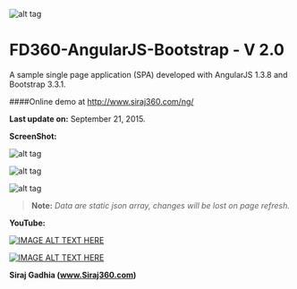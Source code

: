 ![alt tag](https://yt3.ggpht.com/-NXR_RPbtSBU/AAAAAAAAAAI/AAAAAAAAAAA/qsMT6VMwojU/s88-c-k-no/photo.jpg) 

FD360-AngularJS-Bootstrap - V 2.0
==================

A sample single page application (SPA) developed with AngularJS 1.3.8 and Bootstrap 3.3.1.



####Online demo at http://www.siraj360.com/ng/

__Last update on:__
September 21, 2015.



__ScreenShot:__

![alt tag](https://github.com/SirajGadhia/FD360-V2-AngularJS/blob/master/FD360Image2.png)

![alt tag](https://github.com/SirajGadhia/FD360-AngularJS-BT/blob/master/FD360Image3.PNG)

![alt tag](https://github.com/SirajGadhia/FD360-AngularJS-BT/blob/master/FD360Image2.PNG)


 >__Note:__
 >*Data are static json array, changes will be lost on page refresh.*
 

__YouTube:__

[![IMAGE ALT TEXT HERE](https://i.ytimg.com/vi/sHlMKZWM75E/3.jpg?time=1448225068384)](https://www.youtube.com/watch?v=sHlMKZWM75E&list=UUywXaHmgyG4wd0pj1s3AZ7w)


[![IMAGE ALT TEXT HERE](https://i.ytimg.com/vi/4rLXMoppZZA/2.jpg)](https://www.youtube.com/watch?v=4rLXMoppZZA&list=UUywXaHmgyG4wd0pj1s3AZ7w)



__Siraj Gadhia (www.Siraj360.com)__


